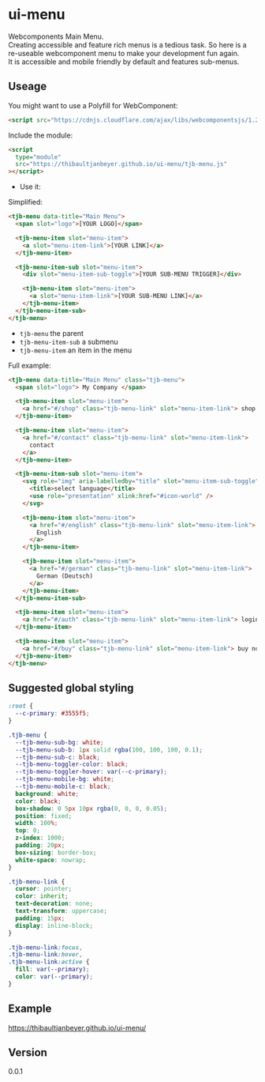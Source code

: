 # ui-menu

Webcomponents Main Menu.  
Creating accessible and feature rich menus is a tedious task. So here is a re-useable webcomponent menu to make your development fun again.  
It is accessible and mobile friendly by default and features sub-menus.

## Useage

You might want to use a Polyfill for WebComponent:

```html
<script src="https://cdnjs.cloudflare.com/ajax/libs/webcomponentsjs/1.2.0/webcomponents-lite.js"></script>
```

Include the module:

```html
<script
  type="module"
  src="https://thibaultjanbeyer.github.io/ui-menu/tjb-menu.js"
></script>
```

- Use it:

Simplified:

```html
<tjb-menu data-title="Main Menu">
  <span slot="logo">[YOUR LOGO]</span>

  <tjb-menu-item slot="menu-item">
    <a slot="menu-item-link">[YOUR LINK]</a>
  </tjb-menu-item>

  <tjb-menu-item-sub slot="menu-item">
    <div slot="menu-item-sub-toggle">[YOUR SUB-MENU TRIGGER]</div>

    <tjb-menu-item slot="menu-item">
      <a slot="menu-item-link">[YOUR SUB-MENU LINK]</a>
    </tjb-menu-item>
  </tjb-menu-item-sub>
</tjb-menu>
```

- `tjb-menu` the parent
- `tjb-menu-item-sub` a submenu
- `tjb-menu-item` an item in the menu

Full example:

```html
<tjb-menu data-title="Main Menu" class="tjb-menu">
  <span slot="logo"> My Company </span>

  <tjb-menu-item slot="menu-item">
    <a href="#/shop" class="tjb-menu-link" slot="menu-item-link"> shop </a>
  </tjb-menu-item>

  <tjb-menu-item slot="menu-item">
    <a href="#/contact" class="tjb-menu-link" slot="menu-item-link">
      contact
    </a>
  </tjb-menu-item>

  <tjb-menu-item-sub slot="menu-item">
    <svg role="img" aria-labelledby="title" slot="menu-item-sub-toggle">
      <title>select language</title>
      <use role="presentation" xlink:href="#icon-world" />
    </svg>

    <tjb-menu-item slot="menu-item">
      <a href="#/english" class="tjb-menu-link" slot="menu-item-link">
        English
      </a>
    </tjb-menu-item>

    <tjb-menu-item slot="menu-item">
      <a href="#/german" class="tjb-menu-link" slot="menu-item-link">
        German (Deutsch)
      </a>
    </tjb-menu-item>
  </tjb-menu-item-sub>

  <tjb-menu-item slot="menu-item">
    <a href="#/auth" class="tjb-menu-link" slot="menu-item-link"> login </a>
  </tjb-menu-item>

  <tjb-menu-item slot="menu-item">
    <a href="#/buy" class="tjb-menu-link" slot="menu-item-link"> buy now </a>
  </tjb-menu-item>
</tjb-menu>
```

## Suggested global styling

```css
:root {
  --c-primary: #3555f5;
}

.tjb-menu {
  --tjb-menu-sub-bg: white;
  --tjb-menu-sub-b: 1px solid rgba(100, 100, 100, 0.1);
  --tjb-menu-sub-c: black;
  --tjb-menu-toggler-color: black;
  --tjb-menu-toggler-hover: var(--c-primary);
  --tjb-menu-mobile-bg: white;
  --tjb-menu-mobile-c: black;
  background: white;
  color: black;
  box-shadow: 0 5px 10px rgba(0, 0, 0, 0.05);
  position: fixed;
  width: 100%;
  top: 0;
  z-index: 1000;
  padding: 20px;
  box-sizing: border-box;
  white-space: nowrap;
}

.tjb-menu-link {
  cursor: pointer;
  color: inherit;
  text-decoration: none;
  text-transform: uppercase;
  padding: 15px;
  display: inline-block;
}

.tjb-menu-link:focus,
.tjb-menu-link:hover,
.tjb-menu-link:active {
  fill: var(--primary);
  color: var(--primary);
}
```

## Example

https://thibaultjanbeyer.github.io/ui-menu/

## Version

0.0.1

